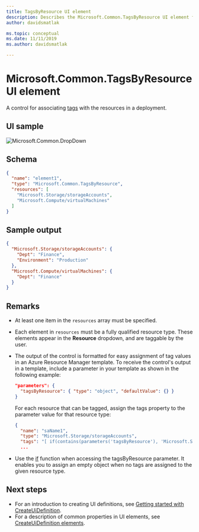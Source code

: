 ```yaml
---
title: TagsByResource UI element
description: Describes the Microsoft.Common.TagsByResource UI element for Azure portal. Use to apply tags to a resource during deployment.
author: davidsmatlak

ms.topic: conceptual
ms.date: 11/11/2019
ms.author: davidsmatlak

---
```


# Microsoft.Common.TagsByResource UI element

A control for associating [tags](../management/tag-resources.md) with the resources in a deployment.

## UI sample

![Microsoft.Common.DropDown](./media/managed-application-elements/microsoft-common-tagsbyresource.png)

## Schema

```json
{
  "name": "element1",
  "type": "Microsoft.Common.TagsByResource",
  "resources": [
    "Microsoft.Storage/storageAccounts",
    "Microsoft.Compute/virtualMachines"
  ]
}
```

## Sample output

```json
{
  "Microsoft.Storage/storageAccounts": {
    "Dept": "Finance",
    "Environment": "Production"
  },
  "Microsoft.Compute/virtualMachines": {
    "Dept": "Finance"
  }
}
```

## Remarks

- At least one item in the `resources` array must be specified.
- Each element in `resources` must be a fully qualified resource type. These elements appear in the **Resource** dropdown, and are taggable by the user.
- The output of the control is formatted for easy assignment of tag values in an Azure Resource Manager template. To receive the control's output in a template, include a parameter in your template as shown in the following example:

  ```json
  "parameters": {
    "tagsByResource": { "type": "object", "defaultValue": {} }
  }
  ```

  For each resource that can be tagged, assign the tags property to the parameter value for that resource type:

  ```json
  {
    "name": "saName1",
    "type": "Microsoft.Storage/storageAccounts",
    "tags": "[ if(contains(parameters('tagsByResource'), 'Microsoft.Storage/storageAccounts'), parameters('tagsByResource')['Microsoft.Storage/storageAccounts'], json('{}')) ]",
    ...
  ```

- Use the [if](../templates/template-functions-logical.md#if) function when accessing the tagsByResource parameter. It enables you to assign an empty object when no tags are assigned to the given resource type.

## Next steps

- For an introduction to creating UI definitions, see [Getting started with CreateUiDefinition](create-uidefinition-overview.md).
- For a description of common properties in UI elements, see [CreateUiDefinition elements](create-uidefinition-elements.md).
